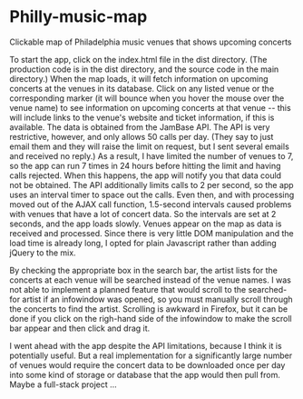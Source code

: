 # Philly-music-map
Clickable map of Philadelphia music venues that shows upcoming concerts

To start the app, click on the index.html file in the dist directory. (The production code is in the dist directory, and the source code in the main directory.) When the map loads, it will fetch information on upcoming concerts at the venues in its database. Click on any listed venue or the corresponding marker (it will bounce when you hover the mouse over the venue name) to see information on upcoming concerts at that venue -- this will include links to the venue's website and ticket information, if this is available. The data is obtained from the JamBase API. The API is very restrictive, however, and only allows 50 calls per day. (They say to just email them and they will raise the limit on request, but I sent several emails and received no reply.) As a result, I have limited the number of venues to 7, so the app can run 7 times in 24 hours before hitting the limit and having calls rejected. When this happens, the app will notify you that data could not be obtained. The API additionally limits calls to 2 per second, so the app uses an interval timer to space out the calls. Even then, and with processing moved out of the AJAX call function, 1.5-second intervals caused problems with venues that have a lot of concert data. So the intervals are set at 2 seconds, and the app loads slowly. Venues appear on the map as data is received and processed. Since there is very little DOM manipulation and the load time is already long, I opted for plain Javascript rather than adding jQuery to the mix.

By checking the appropriate box in the search bar, the artist lists for the concerts at each venue will be searched instead of the venue names. I was not able to implement a planned feature that would scroll to the searched-for artist if an infowindow was opened, so you must manually scroll through the concerts to find the artist. Scrolling is awkward in Firefox, but it can be done if you click on the righ-hand side of the infowindow to make the scroll bar appear and then click and drag it.

I went ahead with the app despite the API limitations, because I think it is potentially useful. But a real implementation for a significantly large number of venues would require the concert data to be downloaded once per day into some kind of storage or database that the app would then pull from. Maybe a full-stack project ...
